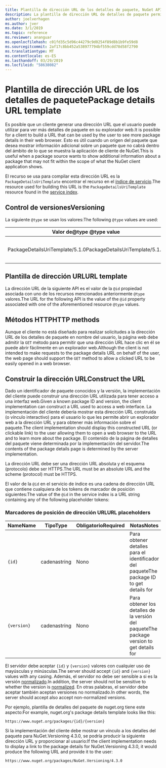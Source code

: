 ```yaml
---
title: Plantilla de dirección URL de los detalles de paquete, NuGet API
description: La plantilla de dirección URL de detalles de paquete permite a los clientes que se mostrará en su vínculo de un sitio web para obtener más detalles del paquete de interfaz de usuario
author: joelverhagen
ms.author: jver
ms.date: 3/1/2019
ms.topic: reference
ms.reviewer: ananguar
ms.openlocfilehash: c01fd35c5d96c44279c9d0254f89d8b1b9fe59d8
ms.sourcegitcommit: 2af17c8bb452a538977794bf559cdd78d58f2790
ms.translationtype: MT
ms.contentlocale: es-ES
ms.lasthandoff: 03/29/2019
ms.locfileid: "58638082"
---
```

# <a name="package-details-url-template"></a><span data-ttu-id="5eb64-103">Plantilla de dirección URL de los detalles de paquete</span><span class="sxs-lookup"><span data-stu-id="5eb64-103">Package details URL template</span></span>

<span data-ttu-id="5eb64-104">Es posible que un cliente generar una dirección URL que el usuario puede utilizar para ver más detalles de paquete en su explorador web.</span><span class="sxs-lookup"><span data-stu-id="5eb64-104">It is possible for a client to build a URL that can be used by the user to see more package details in their web browser.</span></span> <span data-ttu-id="5eb64-105">Esto es útil cuando un origen del paquete que desea mostrar información adicional sobre un paquete que no cabrá dentro del ámbito de lo que se muestra la aplicación de cliente de NuGet.</span><span class="sxs-lookup"><span data-stu-id="5eb64-105">This is useful when a package source wants to show additional information about a package that may not fit within the scope of what the NuGet client application shows.</span></span>

<span data-ttu-id="5eb64-106">El recurso se usa para compilar esta dirección URL es la `PackageDetailsUriTemplate` encontrar el recurso en el [índice de servicio](service-index.md).</span><span class="sxs-lookup"><span data-stu-id="5eb64-106">The resource used for building this URL is the `PackageDetailsUriTemplate` resource found in the [service index](service-index.md).</span></span>

## <a name="versioning"></a><span data-ttu-id="5eb64-107">Control de versiones</span><span class="sxs-lookup"><span data-stu-id="5eb64-107">Versioning</span></span>

<span data-ttu-id="5eb64-108">La siguiente `@type` se usan los valores:</span><span class="sxs-lookup"><span data-stu-id="5eb64-108">The following `@type` values are used:</span></span>

<span data-ttu-id="5eb64-109">Valor de@type </span><span class="sxs-lookup"><span data-stu-id="5eb64-109">@type value</span></span>                     | <span data-ttu-id="5eb64-110">Notas</span><span class="sxs-lookup"><span data-stu-id="5eb64-110">Notes</span></span>
------------------------------- | -----
<span data-ttu-id="5eb64-111">PackageDetailsUriTemplate/5.1.0</span><span class="sxs-lookup"><span data-stu-id="5eb64-111">PackageDetailsUriTemplate/5.1.0</span></span> | <span data-ttu-id="5eb64-112">La versión inicial</span><span class="sxs-lookup"><span data-stu-id="5eb64-112">The initial release</span></span>

## <a name="url-template"></a><span data-ttu-id="5eb64-113">Plantilla de dirección URL</span><span class="sxs-lookup"><span data-stu-id="5eb64-113">URL template</span></span>

<span data-ttu-id="5eb64-114">La dirección URL de la siguiente API es el valor de la `@id` propiedad asociada con uno de los recursos mencionados anteriormente `@type` valores.</span><span class="sxs-lookup"><span data-stu-id="5eb64-114">The URL for the following API is the value of the `@id` property associated with one of the aforementioned resource `@type` values.</span></span>

## <a name="http-methods"></a><span data-ttu-id="5eb64-115">Métodos HTTP</span><span class="sxs-lookup"><span data-stu-id="5eb64-115">HTTP methods</span></span>

<span data-ttu-id="5eb64-116">Aunque el cliente no está diseñado para realizar solicitudes a la dirección URL de los detalles de paquete en nombre del usuario, la página web debe admitir la `GET` método para permitir que una dirección URL hace clic en él se puede abrir fácilmente en un explorador web.</span><span class="sxs-lookup"><span data-stu-id="5eb64-116">Although the client is not intended to make requests to the package details URL on behalf of the user, the web page should support the `GET` method to allow a clicked URL to be easily opened in a web browser.</span></span>

## <a name="construct-the-url"></a><span data-ttu-id="5eb64-117">Construir la dirección URL</span><span class="sxs-lookup"><span data-stu-id="5eb64-117">Construct the URL</span></span>

<span data-ttu-id="5eb64-118">Dado un identificador de paquete conocidos y la versión, la implementación del cliente puede construir una dirección URL utilizada para tener acceso a una interfaz web.</span><span class="sxs-lookup"><span data-stu-id="5eb64-118">Given a known package ID and version, the client implementation can construct a URL used to access a web interface.</span></span> <span data-ttu-id="5eb64-119">La implementación del cliente debería mostrar esta dirección URL construida (o vínculo interactivo) para el usuario lo que les permite abrir un explorador web a la dirección URL y para obtener más información sobre el paquete.</span><span class="sxs-lookup"><span data-stu-id="5eb64-119">The client implementation should display this constructed URL (or clickable link) to the user allowing them to open a web browser to the URL and to learn more about the package.</span></span> <span data-ttu-id="5eb64-120">El contenido de la página de detalles del paquete viene determinada por la implementación del servidor.</span><span class="sxs-lookup"><span data-stu-id="5eb64-120">The contents of the package details page is determined by the server implementation.</span></span>

<span data-ttu-id="5eb64-121">La dirección URL debe ser una dirección URL absoluta y el esquema (protocolo) debe ser HTTPS.</span><span class="sxs-lookup"><span data-stu-id="5eb64-121">The URL must be an absolute URL and the scheme (protocol) must be HTTPS.</span></span>

<span data-ttu-id="5eb64-122">El valor de la `@id` en el servicio de índice es una cadena de dirección URL que contiene cualquiera de los tokens de marcador de posición siguientes:</span><span class="sxs-lookup"><span data-stu-id="5eb64-122">The value of the `@id` in the service index is a URL string containing any of the following placeholder tokens:</span></span>

### <a name="url-placeholders"></a><span data-ttu-id="5eb64-123">Marcadores de posición de dirección URL</span><span class="sxs-lookup"><span data-stu-id="5eb64-123">URL placeholders</span></span>

<span data-ttu-id="5eb64-124">Name</span><span class="sxs-lookup"><span data-stu-id="5eb64-124">Name</span></span>        | <span data-ttu-id="5eb64-125">Tipo</span><span class="sxs-lookup"><span data-stu-id="5eb64-125">Type</span></span>    | <span data-ttu-id="5eb64-126">Obligatorio</span><span class="sxs-lookup"><span data-stu-id="5eb64-126">Required</span></span> | <span data-ttu-id="5eb64-127">Notas</span><span class="sxs-lookup"><span data-stu-id="5eb64-127">Notes</span></span>
----------- | ------- | -------- | -----
`{id}`      | <span data-ttu-id="5eb64-128">cadena</span><span class="sxs-lookup"><span data-stu-id="5eb64-128">string</span></span>  | <span data-ttu-id="5eb64-129">No</span><span class="sxs-lookup"><span data-stu-id="5eb64-129">no</span></span>       | <span data-ttu-id="5eb64-130">Para obtener detalles para el identificador del paquete</span><span class="sxs-lookup"><span data-stu-id="5eb64-130">The package ID to get details for</span></span>
`{version}` | <span data-ttu-id="5eb64-131">cadena</span><span class="sxs-lookup"><span data-stu-id="5eb64-131">string</span></span>  | <span data-ttu-id="5eb64-132">No</span><span class="sxs-lookup"><span data-stu-id="5eb64-132">no</span></span>       | <span data-ttu-id="5eb64-133">Para obtener los detalles de la versión del paquete</span><span class="sxs-lookup"><span data-stu-id="5eb64-133">The package version to get details for</span></span>

<span data-ttu-id="5eb64-134">El servidor debe aceptar `{id}` y `{version}` valores con cualquier uso de mayúsculas y minúsculas.</span><span class="sxs-lookup"><span data-stu-id="5eb64-134">The server should accept `{id}` and `{version}` values with any casing.</span></span> <span data-ttu-id="5eb64-135">Además, el servidor no debe ser sensible a si es la versión [normalizado](https://docs.microsoft.com/en-us/nuget/reference/package-versioning#normalized-version-numbers).</span><span class="sxs-lookup"><span data-stu-id="5eb64-135">In addition, the server should not be sensitive to whether the version is [normalized](https://docs.microsoft.com/en-us/nuget/reference/package-versioning#normalized-version-numbers).</span></span> <span data-ttu-id="5eb64-136">En otras palabras, el servidor debe aceptar también aceptan versiones no normalizado.</span><span class="sxs-lookup"><span data-stu-id="5eb64-136">In other words, the server should accept also accept non-normalized versions.</span></span>

<span data-ttu-id="5eb64-137">Por ejemplo, plantilla de detalles del paquete de nuget.org tiene este aspecto:</span><span class="sxs-lookup"><span data-stu-id="5eb64-137">For example, nuget.org's package details template looks like this:</span></span>

    https://www.nuget.org/packages/{id}/{version}

<span data-ttu-id="5eb64-138">Si la implementación del cliente debe mostrar un vínculo a los detalles del paquete para NuGet.Versioning 4.3.0, se podría producir la siguiente dirección URL y proporcionar al usuario:</span><span class="sxs-lookup"><span data-stu-id="5eb64-138">If the client implementation needs to display a link to the package details for NuGet.Versioning 4.3.0, it would produce the following URL and provide it to the user:</span></span>

    https://www.nuget.org/packages/NuGet.Versioning/4.3.0
